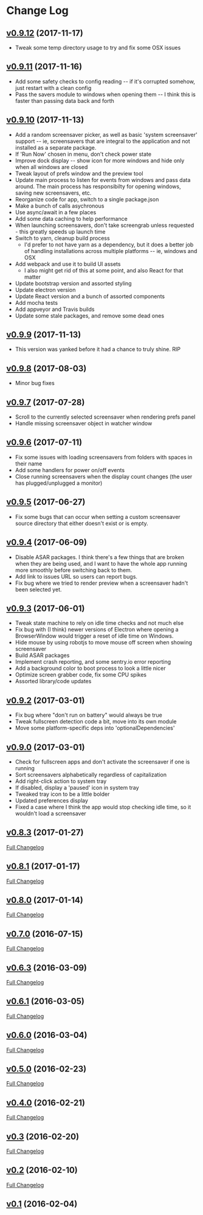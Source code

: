 # Change Log

## [v0.9.12](https://github.com/muffinista/before-dawn/tree/v0.9.12) (2017-11-17)
- Tweak some temp directory usage to try and fix some OSX issues


## [v0.9.11](https://github.com/muffinista/before-dawn/tree/v0.9.11) (2017-11-16)
- Add some safety checks to config reading -- if it's corrupted
  somehow, just restart with a clean config
- Pass the savers module to windows when opening them -- I think this
  is faster than passing data back and forth

## [v0.9.10](https://github.com/muffinista/before-dawn/tree/v0.9.10) (2017-11-13)
- Add a random screensaver picker, as well as basic 'system
  screensaver' support -- ie, screensavers that are integral to the
  application and not installed as a separate package.
- If 'Run Now' chosen in menu, don't check power state
- Improve dock display -- show icon for more windows and hide only
  when all windows are closed
- Tweak layout of prefs window and the preview tool
- Update main process to listen for events from windows and pass data
  around. The main process has responsibilty for opening windows,
  saving new screensavers, etc. 
- Reorganize code for app, switch to a single package.json
- Make a bunch of calls asychronous
- Use async/await in a few places
- Add some data caching to help performance
- When launching screensavers, don't take screengrab unless
  requested - this greatly speeds up launch time
- Switch to yarn, cleanup build process
  - I'd prefer to not have yarn as a dependency, but it does a better
    job of handling installations across multiple platforms -- ie,
    windows and OSX
- Add webpack and use it to build UI assets
  - I also might get rid of this at some point, and also React for
    that matter
- Update bootstrap version and assorted styling
- Update electron version
- Update React version and a bunch of assorted components
- Add mocha tests
- Add appveyor and Travis builds
- Update some stale packages, and remove some dead ones

## [v0.9.9](https://github.com/muffinista/before-dawn/tree/v0.9.9) (2017-11-13)
- This version was yanked before it had a chance to truly shine. RIP

## [v0.9.8](https://github.com/muffinista/before-dawn/tree/v0.9.8) (2017-08-03)
- Minor bug fixes

## [v0.9.7](https://github.com/muffinista/before-dawn/tree/v0.9.7) (2017-07-28)
- Scroll to the currently selected screensaver when rendering prefs
  panel
- Handle missing screensaver object in watcher window

## [v0.9.6](https://github.com/muffinista/before-dawn/tree/v0.9.6) (2017-07-11)
- Fix some issues with loading screensavers from folders with spaces in their name
- Add some handlers for power on/off events
- Close running screensavers when the display count changes (the user
  has plugged/unplugged a monitor)

## [v0.9.5](https://github.com/muffinista/before-dawn/tree/v0.9.5) (2017-06-27)
- Fix some bugs that can occur when setting a custom screensaver
  source directory that either doesn't exist or is empty.

## [v0.9.4](https://github.com/muffinista/before-dawn/tree/v0.9.4) (2017-06-09)
- Disable ASAR packages. I think there's a few things that are broken
  when they are being used, and I want to have the whole app running
  more smoothly before switching back to them.
- Add link to issues URL so users can report bugs.
- Fix bug where we tried to render preview when a screensaver hadn't
  been selected yet.


## [v0.9.3](https://github.com/muffinista/before-dawn/tree/v0.9.3) (2017-06-01)
- Tweak state machine to rely on idle time checks and not much else
- Fix bug with (I think) newer versions of Electron where opening a
  BrowserWindow would trigger a reset of idle time on Windows.
- Hide mouse by using robotjs to move mouse off screen when showing screensaver
- Build ASAR packages
- Implement crash reporting, and some sentry.io error reporting
- Add a background color to boot process to look a little nicer
- Optimize screen grabber code, fix some CPU spikes
- Assorted library/code updates

## [v0.9.2](https://github.com/muffinista/before-dawn/tree/v0.9.2) (2017-03-01)
- Fix bug where "don't run on battery" would always be true
- Tweak fullscreen detection code a bit, move into its own module
- Move some platform-specific deps into 'optionalDependencies'

## [v0.9.0](https://github.com/muffinista/before-dawn/tree/v0.9.0) (2017-03-01)
- Check for fullscreen apps and don't activate the screensaver if one is running
- Sort screensavers alphabetically regardless of capitalization
- Add right-click action to system tray
- If disabled, display a 'paused' icon in system tray
- Tweaked tray icon to be a little bolder
- Updated preferences display
- Fixed a case where I think the app would stop checking idle time, so it wouldn't load a screensaver


## [v0.8.3](https://github.com/muffinista/before-dawn/tree/v0.8.3) (2017-01-27)
[Full Changelog](https://github.com/muffinista/before-dawn/compare/v0.8.1...v0.8.3)

## [v0.8.1](https://github.com/muffinista/before-dawn/tree/v0.8.1) (2017-01-17)
[Full Changelog](https://github.com/muffinista/before-dawn/compare/v0.8.0...v0.8.1)

## [v0.8.0](https://github.com/muffinista/before-dawn/tree/v0.8.0) (2017-01-14)
[Full Changelog](https://github.com/muffinista/before-dawn/compare/v0.7.0...v0.8.0)

## [v0.7.0](https://github.com/muffinista/before-dawn/tree/v0.7.0) (2016-07-15)
[Full Changelog](https://github.com/muffinista/before-dawn/compare/v0.6.3...v0.7.0)

## [v0.6.3](https://github.com/muffinista/before-dawn/tree/v0.6.3) (2016-03-09)
[Full Changelog](https://github.com/muffinista/before-dawn/compare/v0.6.1...v0.6.3)

## [v0.6.1](https://github.com/muffinista/before-dawn/tree/v0.6.1) (2016-03-05)
[Full Changelog](https://github.com/muffinista/before-dawn/compare/v0.6.0...v0.6.1)

## [v0.6.0](https://github.com/muffinista/before-dawn/tree/v0.6.0) (2016-03-04)
[Full Changelog](https://github.com/muffinista/before-dawn/compare/v0.5.0...v0.6.0)

## [v0.5.0](https://github.com/muffinista/before-dawn/tree/v0.5.0) (2016-02-23)
[Full Changelog](https://github.com/muffinista/before-dawn/compare/v0.4.0...v0.5.0)

## [v0.4.0](https://github.com/muffinista/before-dawn/tree/v0.4.0) (2016-02-21)
[Full Changelog](https://github.com/muffinista/before-dawn/compare/v0.3...v0.4.0)

## [v0.3](https://github.com/muffinista/before-dawn/tree/v0.3) (2016-02-20)
[Full Changelog](https://github.com/muffinista/before-dawn/compare/v0.2...v0.3)

## [v0.2](https://github.com/muffinista/before-dawn/tree/v0.2) (2016-02-10)
[Full Changelog](https://github.com/muffinista/before-dawn/compare/v0.1...v0.2)

## [v0.1](https://github.com/muffinista/before-dawn/tree/v0.1) (2016-02-04)

